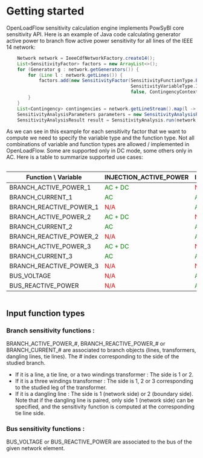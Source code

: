 # Getting started

OpenLoadFlow sensitivity calculation engine implements PowSyBl core sensitivity API. 
Here is an example of Java code calculating generator active power to branch flow active power sensitivity for all lines 
of the IEEE 14 network:

```java
    Network network = IeeeCdfNetworkFactory.create14();
    List<SensitivityFactor> factors = new ArrayList<>();
    for (Generator g : network.getGenerators()) {
        for (Line l : network.getLines()) {
            factors.add(new SensitivityFactor(SensitivityFunctionType.BRANCH_ACTIVE_POWER_1, l.getId(),
                                              SensitivityVariableType.INJECTION_ACTIVE_POWER, g.getId(), 
                                              false, ContingencyContext.all()));
        }
    }
    List<Contingency> contingencies = network.getLineStream().map(l -> Contingency.line(l.getId())).collect(Collectors.toList());
    SensitivityAnalysisParameters parameters = new SensitivityAnalysisParameters();
    SensitivityAnalysisResult result = SensitivityAnalysis.run(network, factors, contingencies, parameters);
```

As we can see in this example for each sensitivity factor that we want to compute we need to specify the variable type
and the function type. Not all combinations of variable and function types are allowed / implemented in OpenLoadFlow. 
Some are supported only in DC mode, some others only in AC.
Here is a table to summarize supported use cases:

<div style="font-size: 0.6em; width: 100%; overflow-x: auto;">

| Function \ Variable     | INJECTION_ACTIVE_POWER                   | INJECTION_REACTIVE_POWER            | TRANSFORMER_PHASE                        | BUS_TARGET_VOLTAGE                  | HVDC_LINE_ACTIVE_POWER                   | TRANSFORMER_PHASE_1                      | TRANSFORMER_PHASE_2                      | TRANSFORMER_PHASE_3                      |
|-------------------------|------------------------------------------|-------------------------------------|------------------------------------------|-------------------------------------|------------------------------------------|------------------------------------------|------------------------------------------|------------------------------------------|
| BRANCH_ACTIVE_POWER_1   | <span style="color:green">AC + DC</span> | <span style="color:red">N/A</span>  | <span style="color:green">AC + DC</span> | <span style="color:red">N/A</span>  | <span style="color:green">AC + DC</span> | <span style="color:green">AC + DC</span> | <span style="color:green">AC + DC</span> | <span style="color:green">AC + DC</span> |
| BRANCH_CURRENT_1        | <span style="color:green">AC</span>      | <span style="color:green">AC</span> | <span style="color:green">AC</span>      | <span style="color:green">AC</span> | <span style="color:green">AC</span>      | <span style="color:green">AC</span>      | <span style="color:green">AC</span>      | <span style="color:green">AC</span>      |
| BRANCH_REACTIVE_POWER_1 | <span style="color:red">N/A</span>       | <span style="color:green">AC</span> | <span style="color:red">N/A</span>       | <span style="color:green">AC</span> | <span style="color:red">N/A</span>       | <span style="color:red">N/A</span>       | <span style="color:red">N/A</span>       | <span style="color:red">N/A</span>       |
| BRANCH_ACTIVE_POWER_2   | <span style="color:green">AC + DC</span> | <span style="color:red">N/A</span>  | <span style="color:green">AC + DC</span> | <span style="color:red">N/A</span>  | <span style="color:green">AC + DC</span> | <span style="color:green">AC + DC</span> | <span style="color:green">AC + DC</span> | <span style="color:green">AC + DC</span> |
| BRANCH_CURRENT_2        | <span style="color:green">AC</span>      | <span style="color:green">AC</span> | <span style="color:green">AC</span>      | <span style="color:green">AC</span> | <span style="color:green">AC</span>      | <span style="color:green">AC</span>      | <span style="color:green">AC</span>      | <span style="color:green">AC</span>      |
| BRANCH_REACTIVE_POWER_2 | <span style="color:red">N/A</span>       | <span style="color:green">AC</span> | <span style="color:red">N/A</span>       | <span style="color:green">AC</span> | <span style="color:red">N/A</span>       | <span style="color:red">N/A</span>       | <span style="color:red">N/A</span>       | <span style="color:red">N/A</span>       |
| BRANCH_ACTIVE_POWER_3   | <span style="color:green">AC + DC</span> | <span style="color:red">N/A</span>  | <span style="color:green">AC + DC</span> | <span style="color:red">N/A</span>  | <span style="color:green">AC + DC</span> | <span style="color:green">AC + DC</span> | <span style="color:green">AC + DC</span> | <span style="color:green">AC + DC</span> |
| BRANCH_CURRENT_3        | <span style="color:green">AC</span>      | <span style="color:green">AC</span> | <span style="color:green">AC</span>      | <span style="color:green">AC</span> | <span style="color:green">AC</span>      | <span style="color:green">AC</span>      | <span style="color:green">AC</span>      | <span style="color:green">AC</span>      |
| BRANCH_REACTIVE_POWER_3 | <span style="color:red">N/A</span>       | <span style="color:red">N/A</span>  | <span style="color:red">N/A</span>       | <span style="color:green">AC</span> | <span style="color:red">N/A</span>       | <span style="color:red">N/A</span>       | <span style="color:red">N/A</span>       | <span style="color:red">N/A</span>       |
| BUS_VOLTAGE             | <span style="color:red">N/A</span>       | <span style="color:green">AC</span> | <span style="color:red">N/A</span>       | <span style="color:green">AC</span> | <span style="color:red">N/A</span>       | <span style="color:red">N/A</span>       | <span style="color:red">N/A</span>       | <span style="color:red">N/A</span>       |
| BUS_REACTIVE_POWER      | <span style="color:red">N/A</span>       | <span style="color:green">AC</span> | <span style="color:red">N/A</span>       | <span style="color:green">AC</span> | <span style="color:red">N/A</span>       | <span style="color:red">N/A</span>       | <span style="color:red">N/A</span>       | <span style="color:red">N/A</span>       |

</div>

## Input function types

### Branch sensitivity functions : 
BRANCH_ACTIVE_POWER_#, BRANCH_REACTIVE_POWER_# or BRANCH_CURRENT_# are associated to branch objects (lines, transformers, dangling lines, tie lines). The # index corresponding to the side of the studied branch. 
- If it is a line, a tie line, or a two windings transformer : The side is 1 or 2.
- If it is a three windings transformer : The side is 1, 2 or 3 corresponding to the studied leg of the transformer.
- If it is a dangling line : The side is 1 (network side) or 2 (boundary side). Note that if the dangling line is paired, only side 1 (network side) can be specified, and the sensitivity function is computed at the corresponding tie line side.

### Bus sensitivity functions :
BUS_VOLTAGE or BUS_REACTIVE_POWER are associated to the bus of the given network element.


